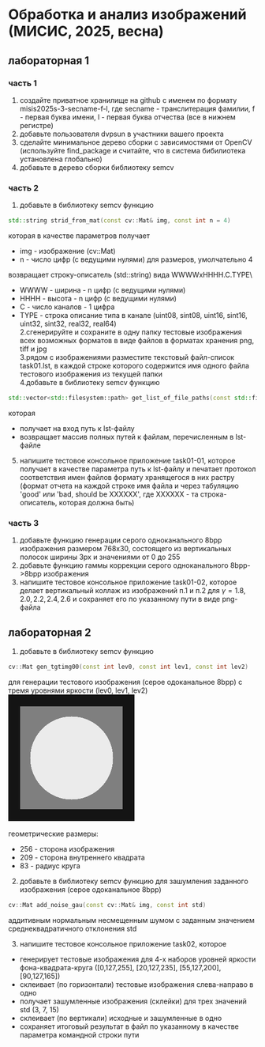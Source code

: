 # Обработка и анализ изображений (МИСИС, 2025, весна)

## лабораторная 1

### часть 1

1. создайте приватное хранилище на github с именем по формату misis2025s-3-secname-f-l, где secname - транслитерация фамилии, f - первая буква имени, l - первая буква отчества (все в нижнем регистре)
2. добавьте пользователя dvpsun в участники вашего проекта
3. сделайте минимальное дерево сборки с зависимостями от OpenCV (используйте find_package и  считайте, что в система бибилиотека установлена глобально)
4. добавьте в дерево сборки библиотеку semcv

### часть 2

1. добавьте в библиотеку semcv функцию 
```cpp
std::string strid_from_mat(const cv::Mat& img, const int n = 4)
```
которая в качестве параметров получает  
  * img - изображение (cv::Mat)  
  * n - число цифр (с ведущими нулями) для размеров, умолчательно 4  

возвращает строку-описатель (std::string) вида WWWWxHHHH.C.TYPE\\  
  * WWWW - ширина - n цифр (с ведущими нулями)  
  * HHHH - высота - n цифр (с ведущими нулями)  
  * C - число каналов - 1 цифра  
  * TYPE - строка описание типа в канале (uint08, sint08, uint16, sint16, uint32, sint32, real32, real64)  
2.сгенерируйте и сохраните в одну папку тестовые изображения всех возможных форматов в виде файлов в форматах хранения png, tiff и jpg  
3.рядом с изображениями разместите текстовый файл-список task01.lst, в каждой строке которого содержится имя одного файла тестового изображения из текущей папки  
4.добавьте в библиотеку semcv функцию 
```cpp
std::vector<std::filesystem::path> get_list_of_file_paths(const std::filesystem::path& path_lst)
```
которая  
  * получает на вход путь к lst-файлу
  * возвращает массив полных путей к файлам, перечисленным в lst-файле 
5. напишите тестовое консольное приложение task01-01, которое получает в качестве параметра путь к lst-файлу и печатает протокол соответствия имен файлов формату хранящегося в них растру (формат отчета на каждой строке имя файла и через табуляцию 'good' или 'bad, should be XXXXXX', где XXXXXX - та строка-описатель, которая должна быть)

### часть 3
1. добавьте функцию генерации серого одноканального 8bpp изображения размером 768x30, состоящего из вертикальных полосок ширины 3px и значениями от 0 до 255
2. добавьте функцию гаммы коррекции серого одноканального 8bpp->8bpp изображения
3. напишите тестовое консольное приложение task01-02, которое делает вертикальный коллаж из изображений п.1 и п.2 для $\gamma=1.8,2.0,2.2,2.4,2.6$ и сохраняет его по указанному пути в виде png-файла

## лабораторная 2

1. добавьте в библиотеку semcv функцию 
```cpp
cv::Mat gen_tgtimg00(const int lev0, const int lev1, const int lev2)
```
для генерации тестового изображения (серое одоканальное 8bpp) с тремя уровнями яркости (lev0, lev1, lev2)
![пример тестового изображения](lab02-sample.png)

геометрические размеры:
  * 256 - сторона изображения
  * 209 - сторона внутреннего квадрата
  * 83 - радиус круга
 
2. добавьте в библиотеку semcv функцию для зашумления заданного изображения (серое одоканальное 8bpp) 
```cpp
cv::Mat add_noise_gau(const cv::Mat& img, const int std)
``` 
аддитивным нормальным несмещенным шумом с заданным значением среднеквадратичного отклонения std

3. напишите тестовое консольное приложение task02, которое 
  * генерирует тестовые изображения для 4-х наборов уровней яркости фона-квадрата-круга ([0,127,255], [20,127,235], [55,127,200], [90,127,165])
  * склеивает (по горизонтали) тестовые изображения слева-направо в одно
  * получает зашумленные изображения (склейки) для трех значений std (3, 7, 15)
  * склеивает (по вертикали) исходные и зашумленные в одно
  * сохраняет итоговый результат в файл по указанному в качестве параметра командной строки пути  

